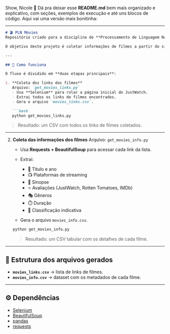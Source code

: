 Show, Nicole 🙌
Dá pra deixar esse **README.md** bem mais organizado e explicativo, com seções, exemplos de execução e até uns blocos de código. Aqui vai uma versão mais bonitinha:

---

````markdown
# 🎬 PLN Movies
Repositório criado para a disciplina de **Processamento de Linguagem Natural (PLN)**.

O objetivo deste projeto é coletar informações de filmes a partir do site [JustWatch](https://www.justwatch.com/br/filmes), gerando datasets que podem ser utilizados em análises posteriores.

---

## 🚀 Como funciona

O fluxo é dividido em **duas etapas principais**:

1. **Coleta dos links dos filmes**  
   Arquivo: `get_movies_links.py`  
   - Usa **Selenium** para rolar a página inicial do JustWatch.  
   - Extrai todos os links de filmes encontrados.  
   - Gera o arquivo `movies_links.csv`.  

   ```bash
   python get_movies_links.py
````

> Resultado: um CSV com todos os links de filmes coletados.

---

2. **Coleta das informações dos filmes**
   Arquivo: `get_movies_info.py`

   * Usa **Requests + BeautifulSoup** para acessar cada link da lista.
   * Extrai:

     * 🎥 Título e ano
     * 📺 Plataformas de streaming
     * 📝 Sinopse
     * ⭐ Avaliações (JustWatch, Rotten Tomatoes, IMDb)
     * 🎭 Gêneros
     * ⏱️ Duração
     * 🔞 Classificação indicativa
   * Gera o arquivo `movies_info.csv`.

   ```bash
   python get_movies_info.py
   ```

   > Resultado: um CSV tabular com os detalhes de cada filme.

---

## 📂 Estrutura dos arquivos gerados

* **`movies_links.csv`** → lista de links de filmes.
* **`movies_info.csv`** → dataset com os metadados de cada filme.

---

## ⚙️ Dependências

* [Selenium](https://selenium.dev/)
* [BeautifulSoup](https://www.crummy.com/software/BeautifulSoup/bs4/doc/)
* [pandas](https://pandas.pydata.org/)
* [requests](https://docs.python-requests.org/)

